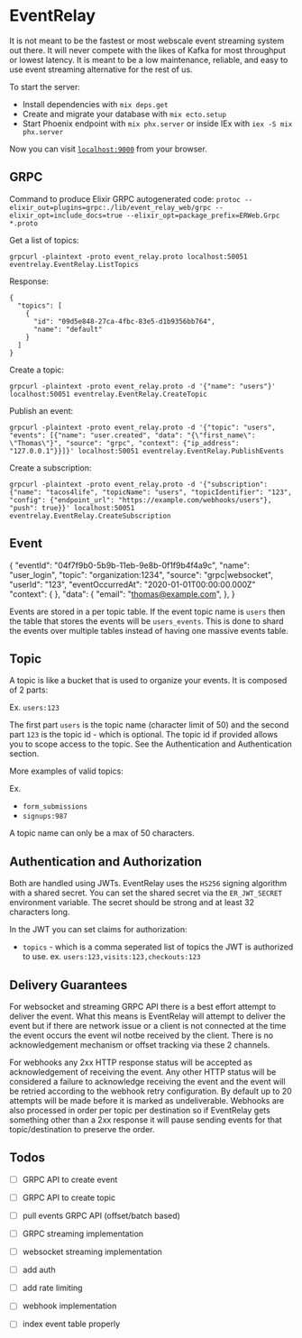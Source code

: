# EventRelay

It is not meant to be the fastest or most webscale event streaming system out there. It will never compete with the
likes of Kafka for most throughput or lowest latency. It is meant to be a low maintenance, reliable, and easy to use
event streaming alternative for the rest of us.

To start the server:

  * Install dependencies with `mix deps.get`
  * Create and migrate your database with `mix ecto.setup`
  * Start Phoenix endpoint with `mix phx.server` or inside IEx with `iex -S mix phx.server`

Now you can visit [`localhost:9000`](http://localhost:9000) from your browser.

## GRPC

Command to produce Elixir GRPC autogenerated code: `protoc --elixir_out=plugins=grpc:./lib/event_relay_web/grpc
--elixir_opt=include_docs=true --elixir_opt=package_prefix=ERWeb.Grpc  *.proto`


Get a list of topics:

```
grpcurl -plaintext -proto event_relay.proto localhost:50051 eventrelay.EventRelay.ListTopics
```

Response:

```
{
  "topics": [
    {
      "id": "09d5e848-27ca-4fbc-83e5-d1b9356bb764",
      "name": "default"
    }
  ]
}
```

Create a topic:

```
grpcurl -plaintext -proto event_relay.proto -d '{"name": "users"}' localhost:50051 eventrelay.EventRelay.CreateTopic
```

Publish an event:

```
grpcurl -plaintext -proto event_relay.proto -d '{"topic": "users", "events": [{"name": "user.created", "data": "{\"first_name\": \"Thomas\"}", "source": "grpc", "context": {"ip_address": "127.0.0.1"}}]}' localhost:50051 eventrelay.EventRelay.PublishEvents
```

Create a subscription:
```
grpcurl -plaintext -proto event_relay.proto -d '{"subscription": {"name": "tacos4life", "topicName": "users", "topicIdentifier": "123", "config": {"endpoint_url": "https://example.com/webhooks/users"}, "push": true}}' localhost:50051 eventrelay.EventRelay.CreateSubscription
```

## Event

{
  "eventId": "04f7f9b0-5b9b-11eb-9e8b-0f1f9b4f4a9c",
  "name": "user_login",
  "topic": "organization:1234",
  "source": "grpc|websocket",
  "userId": "123",
  "eventOccurredAt": "2020-01-01T00:00:00.000Z"
  "context": {
  },
  "data": {
    "email": "thomas@example.com",
  },
}

Events are stored in a per topic table. If the event topic name is `users` then the table that stores the events will be
`users_events`. This is done to shard the events over multiple tables instead of having one massive events table. 

## Topic

A topic is like a bucket that is used to organize your events. It is composed of 2 parts:

Ex. `users:123`

The first part `users` is the topic name (character limit of 50) and the second part `123` is the topic id - which is optional. The topic id if provided allows you to scope access to the topic. See the Authentication and Authentication section.

More examples of valid topics:

Ex. 

- `form_submissions`
- `signups:987`

A topic name can only be a max of 50 characters.

## Authentication and Authorization

Both are handled using JWTs. EventRelay uses the `HS256` signing algorithm with a shared secret. You can set the shared
secret via the `ER_JWT_SECRET` environment variable. The secret should be strong and at least 32 characters long. 

In the JWT you can set claims for authorization:

- `topics` - which is a comma seperated list of topics the JWT is authorized to use. ex.
    `users:123,visits:123,checkouts:123`


## Delivery Guarantees

For websocket and streaming GRPC API there is a best effort attempt to deliver the event. What this means is EventRelay will
attempt to deliver the event but if there are network issue or a client is not connected at the time the event occurs the event wil notbe received by the client. There is no acknowledgement mechanism or offset tracking via these 2 channels. 

For webhooks any 2xx HTTP response status will be accepted as acknowledgement of receiving the event. Any other HTTP
status will be considered a failure to acknowledge receiving the event and the event will be retried according
to the webhook retry configuration. By default up to 20 attempts will be made before it is marked as undeliverable.
Webhooks are also processed in order per topic per destination so if EventRelay gets something other than a 2xx response
it will pause sending events for that topic/destination to preserve the order.

## Todos

- [ ] GRPC API to create event
- [ ] GRPC API to create topic
- [ ] pull events GRPC API (offset/batch based)
- [ ] GRPC streaming implementation
- [ ] websocket streaming implementation
- [ ] add auth
- [ ] add rate limiting
- [ ] webhook implementation
- [ ] index event table properly


